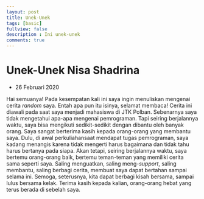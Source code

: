 ```yaml
---
layout: post
title: Unek-Unek
tags: [basic]
fullview: false
description : Ini unek-unek
comments: true
---
```



# Unek-Unek Nisa Shadrina

* 26 Februari 2020

Hai semuanya! Pada kesempatan kali ini saya ingin menuliskan mengenai cerita _random_ saya.
Entah apa pun itu isinya, selamat membaca!
Cerita ini diawali pada saat saya menjadi mahasiswa di JTK Polban.
Sebenarnya saya tidak mengetahui apa-apa mengenai pemrograman.
Tapi seiring berjalannya waktu, saya bisa mengikuti sedikit-sedikit dengan dibantu oleh banyak orang.
Saya sangat berterima kasih kepada orang-orang yang membantu saya.
Dulu, di awal perkuliahansaat mendapat tugas pemrograman, saya kadang menangis karena tidak mengerti harus bagaimana dan tidak tahu harus bertanya pada siapa.
Akan tetapi, seiring berjalannya waktu, saya bertemu orang-orang baik, bertemu teman-teman yang memiliki cerita sama seperti saya.
Saling menguatkan, saling meng-_support_, saling membantu, saling berbagi cerita, membuat saya dapat bertahan sampai selama ini.
Semoga, seterusnya, kita dapat berbagi kisah bersama, sampai lulus bersama kelak.
Terima kasih kepada kalian, orang-orang hebat yang terus berada di sebelah saya.
